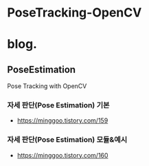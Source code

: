 # PoseTracking-OpenCV
# blog. 

## PoseEstimation
Pose Tracking with OpenCV

### 자세 판단(Pose Estimation) 기본
- https://minggoo.tistory.com/159

### 자세 판단(Pose Estimation) 모듈&예시
- https://minggoo.tistory.com/160
